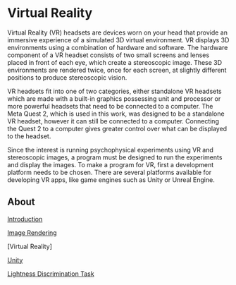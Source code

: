 # Virtual Reality
Virtual Reality (VR) headsets are devices worn on your head that provide an immersive experience of a simulated 3D virtual environment. VR displays 3D environments 
using a combination of hardware and software. The hardware component of a VR headset consists of two small screens and lenses placed in front of each eye, which 
create a stereoscopic image. These 3D environments are rendered twice, once for each screen, at slightly different positions to produce stereoscopic vision.

VR headsets fit into one of two categories, either standalone VR headsets which are made with a built-in graphics possessing unit and processor or more powerful 
headsets that need to be connected to a computer. The Meta Quest 2, which is used in this work, was designed to be a standalone VR headset, however it can still be 
connected to a computer. Connecting the Quest 2 to a computer gives greater control over what can be displayed to the headset. 

Since the interest is running psychophysical experiments using VR and stereoscopic images, a program must be designed to run the experiments and display the images. 
To make a program for VR, first a development platform needs to be chosen. There are several platforms available for developing VR apps, like game engines such as 
Unity or Unreal Engine. 

## About
[Introduction](/Documentation/Introduction.md)

[Image Rendering](/Documentation/Image%20Rendering.md)

[Virtual Reality]

[Unity](/Documentation/Unity.md)

[Lightness Discrimination Task](Documentation/Lightness%20Discrimination%20Task.md)
